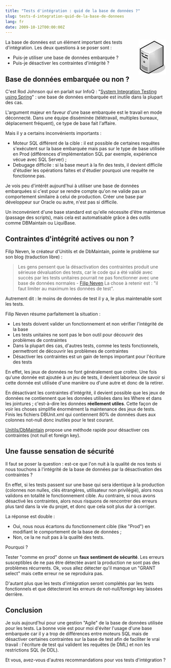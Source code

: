 ```yaml
---
title: "Tests d'intégration : quid de la base de données ?"
slug: tests-d-integration-quid-de-la-base-de-donnees
lang: fr
date: 2009-10-12T00:00:00Z
---
```


<img src="/assets/images/posts/serveur.jpg" style="float:right"/>

La base de données est un élément important des tests d'intégration. Les deux questions à se poser sont :

- Puis-je utiliser une base de données embarquée ?
- Puis-je désactiver les contraintes d'intégrité ?

## Base de données embarquée ou non ?

C'est Rod Johnson qui en parlait sur InfoQ : "[System Integration Testing using Spring](http://www.infoq.com/presentations/system-integration-testing-with-spring)" : une base de données embarquée est inutile dans la plupart des cas.

L'argument majeur en faveur d'une base embarquée est le travail en mode déconnecté. Dans une équipe disséminée (télétravail, multiples bureaux, déplacement fréquent), ce type de base fait l'affaire.

Mais il y a certains inconvénients importants :

- Moteur SQL différent de la cible : il est possible de certaines requêtes s'exécutent sur la base embarquée mais pas sur le type de base utilisée en Prod (différences d'implémentation SQL par exemple, expérience vécue avec SQL Server) ;
- Debugage difficile : si la base meurt à la fin des tests, il devient difficile d'étudier les opérations faites et d'étudier pourquoi une requête ne fonctionne pas.

Je vois peu d'intérêt aujourd'hui à utiliser une base de données embarquées si c'est pour se rendre compte qu'on ne valide pas un comportement similaire à celui de production. Créer une base par développeur sur Oracle ou autre, n'est pas si difficile.

Un inconvénient d'une base standard est qu'elle nécessite d'être maintenue (passage des scripts), mais cela est automatisable grâce à des outils comme DBMaintain ou LiquiBase.

## Contraintes d'intégrité actives ou non ?

Filip Neven, le créateur d'Unitils et de DbMaintain, pointe le problème sur son blog (traduction libre) :

> Les gens pensent que la désactivation des contraintes produit une sérieuse dévaluation des tests, car le code qui a été validé avec succès par les tests unitaires pourrait ne pas fonctionner avec une base de données normales - [Filip Neven](http://filipneven.blogspot.com/2008/02/disable-constraints-on-your-test.html)
> La chose à retenir est : "il faut limiter au maximum les données de test".

Autrement dit : le moins de données de test il y a, le plus maintenable sont les tests.

Filip Neven résume parfaitement la situation :

- Les tests doivent valider un fonctionnement et non vérifier l'intégrité de la base
- Les tests unitaires ne sont pas le bon outil pour découvrir des problèmes de contraintes
- Dans la plupart des cas, d'autres tests, comme les tests fonctionnels, permettront de découvrir les problèmes de contraintes
- Désactiver les contraintes est un gain de temps important pour l'écriture des tests

En effet, les jeux de données ne font généralement que croitre. Une fois qu'une donnée est ajoutée à un jeu de tests, il devient laborieux de savoir si cette donnée est utilisée d'une manière ou d'une autre et donc de la retirer.

En désactivant les contraintes d'intégrité, il devient possible que les jeux de données ne contiennent que les données utilisées dans les Where et dans les jointures ; c'est-à-dire les données **réellement utiles**. Cette façon de voir les choses simplifie énormément la maintenance des jeux de tests. Finis les fichiers DBUnit.xml qui contiennent 80% de données dues aux colonnes not-null donc inutiles pour le test courant.

[Unitils/DbMaintain](http://www.unitils.org/tutorial.html#Automatic_test_database_maintenance) propose une méthode rapide pour désactiver ces contraintes (not null et foreign key).

## Une fausse sensation de sécurité

Il faut se poser la question : est-ce que l'on nuit à la qualité de nos tests si nous touchons à l'intégrité de la base de données par la désactivation des contraintes ?

En effet, si les tests passent sur une base qui sera identique à la production (colonnes non nulles, clés étrangères, utilisateur non privilégié), alors nous validons en totalité le fonctionnement cible. Au contraire, si nous avons désactivé les contraintes, alors nous risquons de rencontrer des erreurs plus tard dans la vie du projet, et donc que cela soit plus dur à corriger.

La réponse est double :

- Oui, nous nous écartons du fonctionnement cible (like "Prod") en modifiant le comportement de la base de données ;
- Non, ce la ne nuit pas à la qualité des tests.

Pourquoi ?

Tester "comme en prod" donne un **faux sentiment de sécurité**. Les erreurs susceptibles de ne pas être détectée avant la production ne sont pas des problèmes récurrents. Ok, vous allez détecter qu'il manque un "GRANT select" mais cette erreur ne se reproduira pas.

D'autant plus que les tests d'intégration seront complétés par les tests fonctionnels et que détecteront les erreurs de not-null/foreign key laissées derrière.

## Conclusion

Je suis aujourd'hui pour une gestion "Agile" de la base de données utilisée pour les tests. La bonne voie est pour moi d'éviter l'usage d'une base embarquée car il y a trop de différences entre moteurs SQL mais de désactiver certaines contraintes sur la base de test afin de faciliter le vrai travail : l'écriture de test qui valident les requêtes (le DML) et non les restrictions SQL (le DDL).

Et vous, avez-vous d'autres recommandations pour vos tests d'intégration ?
